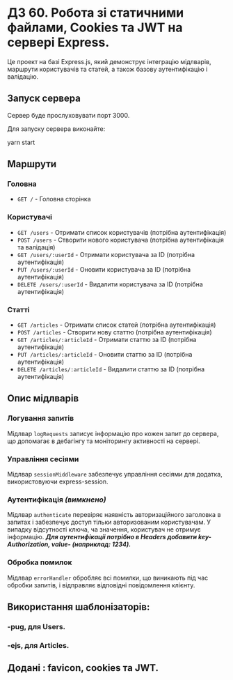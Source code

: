 # ДЗ 60. Робота зі статичними файлами, Cookies та JWT на сервері Express.

Це проект на базі Express.js, який демонструє інтеграцію мідлварів, маршрути користувачів та статей, а також базову аутентифікацію і валідацію.


## Запуск сервера

Сервер буде прослуховувати порт 3000.

Для запуску сервера виконайте:

yarn start


## Маршрути

### Головна
- `GET /` - Головна сторінка

### Користувачі
- `GET /users` - Отримати список користувачів (потрібна аутентифікація)
- `POST /users` - Створити нового користувача (потрібна аутентифікація та валідація)
- `GET /users/:userId` - Отримати користувача за ID (потрібна аутентифікація)
- `PUT /users/:userId` - Оновити користувача за ID (потрібна аутентифікація)
- `DELETE /users/:userId` - Видалити користувача за ID (потрібна аутентифікація)

### Статті
- `GET /articles` - Отримати список статей (потрібна аутентифікація)
- `POST /articles` - Створити нову статтю (потрібна аутентифікація)
- `GET /articles/:articleId` - Отримати статтю за ID (потрібна аутентифікація)
- `PUT /articles/:articleId` - Оновити статтю за ID (потрібна аутентифікація)
- `DELETE /articles/:articleId` - Видалити статтю за ID (потрібна аутентифікація)


## Опис мідлварів

### Логування запитів
Мідлвар `logRequests` записує інформацію про кожен запит до сервера, що допомагає в дебагінгу та моніторингу активності на сервері.

### Управління сесіями
Мідлвар `sessionMiddleware` забезпечує управління сесіями для додатка, використовуючи express-session.

### Аутентифікація ***(вимкнено)***
Мідлвар `authenticate` перевіряє наявність авторизаційного заголовка в запитах і забезпечує доступ тільки авторизованим користувачам. У випадку відсутності ключа, ча значення, користувач не отримує інформацію.
***Для аутентифікаціі потрібно в Headers добавити key-Authorization, value- (наприклад: 1234).***


### Обробка помилок
Мідлвар `errorHandler` обробляє всі помилки, що виникають під час обробки запитів, і відправляє відповідні повідомлення клієнту.


## Використання шаблонізаторів: 

### -pug, для Users.
### -ejs, для Articles.


## Додані : favicon, cookies та JWT.
